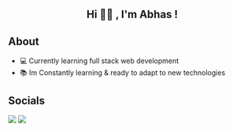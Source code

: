 <h2 align="center">Hi 👋🏼 , I'm Abhas !</h2>

## About

- 💻 Currently learning full stack web development
- 📚 Im Constantly learning & ready to adapt to new technologies
 
 ## Socials 
<p align="left">
<a href = "https://www.linkedin.com/in/abhas-khanal-64448a235/"> <img src="https://img.icons8.com/fluent/48/000000/linkedin.png"/></a>
<a href = "https://www.instagram.com/abhas.purple"><img src="https://img.icons8.com/fluent/48/000000/instagram-new.png"/></a>
</p>






